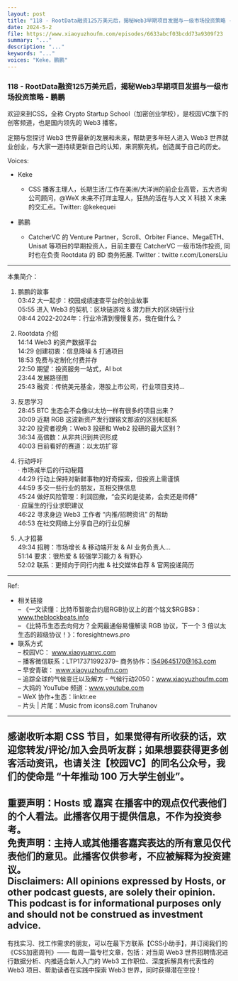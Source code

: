 ```yaml
---
layout: post
title: "118 - RootData融资125万美元后，揭秘Web3早期项目发掘与一级市场投资策略 - 鹏鹏"
date: 2024-5-2
file: https://www.xiaoyuzhoufm.com/episodes/6633abcf03bcdd73a9309f23
summary: "..."
description: "..."
keywords: "..."
voices: "Keke，鹏鹏"
---
```


### 118 - RootData融资125万美元后，揭秘Web3早期项目发掘与一级市场投资策略 - 鹏鹏

欢迎来到CSS，全称 Crypto Startup School（加密创业学校），是校园VC旗下的创客频道，也是国内领先的 Web3 播客。  

定期与您探讨 Web3 世界最新的发展和未来，帮助更多年轻人进入 Web3 世界就业创业，与大家一道持续更新自己的认知，来洞察先机，创造属于自己的历史。  

Voices:  

- Keke  
  + CSS 播客主理人，长期生活/工作在美洲/大洋洲的前企业高管，五大咨询公司顾问，@WeX 未来不打烊主理人，狂热的活在与人文 X 科技 X 未来的交汇点。Twitter: @kekequei  

- 鹏鹏          
  +  CatcherVC 的 Venture Partner，Scroll、Orbiter Fiance、MegaETH、Unisat 等项目的早期投资人，目前主要在 CatcherVC 一级市场作投资, 同时也在负责 Rootdata 的 BD 商务拓展. Twitter：twitte r.com/LonersLiu  
---------------------------------------------------  
本集简介：  
1. 鹏鹏的故事  
03:42 大一起步：校园成绩速查平台的创业故事  
05:55 进入 Web3 的契机：区块链游戏 & 潜力巨大的区块链行业  
08:44 2022-2024年：行业冷清到慢慢复苏，我在做什么？  

2. Rootdata 介绍  
14:14 Web3 的资产数据平台  
14:29 创建初衷：信息降噪 & 打通项目  
18:53 免费与定制化付费并存  
22:50 期望：投资服务一站式，AI bot  
23:44 发展路径图  
25:43 融资：传统美元基金，港股上市公司，行业项目支持...  

3. 反思学习  
28:45 BTC 生态会不会像以太坊一样有很多的项目出来？  
30:09 近期 RGB 这波新资产发行跟铭文那波的区别和联系  
32:20 投资者视角：Web3 投研和 Web2 投研的最大区别？  
36:34 高倍数：从非共识到共识形成  
40:03 目前看好的赛道：以太坊扩容  

4. 行动呼吁  
· 市场减半后的行动秘籍  
44:29 行动上保持对新鲜事物的好奇探索，但投资上需谨慎  
44:59 多交一些行业的朋友，互相交换信息  
45:24 做好风险管理：利润回撤，“会买的是徒弟，会卖还是师傅”  
· 应届生的行业求职建议  
46:22 寻求身边 Web3 工作者 “内推/招聘资讯” 的帮助  
46:53 在社交网络上分享自己的行业见解  

5. 人才招募  
49:34 招聘：市场增长 & 移动端开发 & AI 业务负责人...  
51:14 要求：很热爱 & 较强学习能力 & 有野心  
52:02 联系：更倾向于同行内推 & 社交媒体自荐 & 官网投递简历  
---------------------------------------------------  
Ref:     
  + 相关链接    
– 《一文读懂：比特币智能合约层RGB协议上的首个铭文$RGBS》：www.theblockbeats.info  
– 《比特币生态去向何方？全网最通俗易懂解读 RGB 协议，下一个 3 倍以太生态的超级协议！》：foresightnews.pro  
  + 联系方式  
– 校园VC： www.xiaoyuanvc.com  
– 播客微信联系：LTP17371992379– 商务协作：l549645170@163.com  
– 早安青碳： www.xiaoyuzhoufm.com  
– 追踪全球的气候变迁以及解方 - 气候行动2050：www.xiaoyuzhoufm.com  
– 大妈的 YouTube 频道：www.youtube.com  
– WeX 协作+生态：linktr.ee  
– 片头 | 片尾：Music from icons8.com Truhanov  
---------------------------------------------------  
感谢收听本期 CSS 节目，如果觉得有所收获的话，欢迎您转发/评论/加入会员听友群；如果想要获得更多创客活动资讯，也请关注【校园VC】的同名公众号，我们的使命是 “十年推动 100 万大学生创业”。  
---------------------------------------------------  
重要声明：Hosts 或 嘉宾 在播客中的观点仅代表他们的个人看法。此播客仅用于提供信息，不作为投资参考。   
免责声明：主持人或其他播客嘉宾表达的所有意见仅代表他们的意见。此播客仅供参考，不应被解释为投资建议。  
Disclaimers: All opinions expressed by Hosts, or other podcast guests, are solely their opinion. This podcast is for informational purposes only and should not be construed as investment advice.  
---------------------------------------------------  
有找实习、找工作需求的朋友，可以在最下方联系【CSS小助手】，并订阅我们的《CSS加密周刊》—— 每周一篇专栏文章，包括：对当周 Web3 世界招聘情况进行数据分析、内推适合新人入门的 Web3 工作职位、深度拆解具有代表性的 Web3 项目、帮助读者在实践中探索 Web3 世界，同时获得潜在空投！
